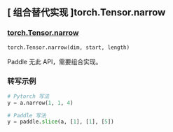 ## [ 组合替代实现 ]torch.Tensor.narrow

### [torch.Tensor.narrow](https://pytorch.org/docs/stable/generated/torch.Tensor.narrow.html#torch.Tensor.narrow)

```python
torch.Tensor.narrow(dim, start, length)
```

Paddle 无此 API，需要组合实现。

### 转写示例

```python
# Pytorch 写法
y = a.narrow(1, 1, 4)

# Paddle 写法
y = paddle.slice(a, [1], [1], [5])
```
